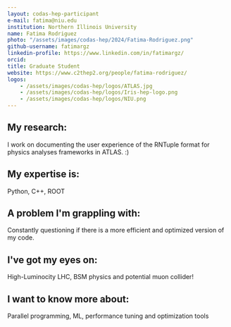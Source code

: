 ```yaml
---
layout: codas-hep-participant
e-mail: fatima@niu.edu
institution: Northern Illinois University
name: Fatima Rodriguez
photo: "/assets/images/codas-hep/2024/Fatima-Rodriguez.png"
github-username: fatimargz
linkedin-profile: https://www.linkedin.com/in/fatimargz/
orcid:
title: Graduate Student
website: https://www.c2thep2.org/people/fatima-rodriguez/
logos:
    - /assets/images/codas-hep/logos/ATLAS.jpg
    - /assets/images/codas-hep/logos/Iris-hep-logo.png
    - /assets/images/codas-hep/logos/NIU.png
---
```


## My research:
I work on documenting the user experience of the RNTuple format for physics analyses frameworks in ATLAS. :)

## My expertise is:
Python, C++, ROOT

## A problem I'm grappling with:
Constantly questioning if there is a more efficient and optimized version of my code.

## I've got my eyes on:
High-Luminocity LHC, BSM physics and potential muon collider!

## I want to know more about:
Parallel programming, ML, performance tuning and optimization tools
